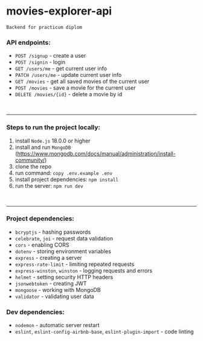 # movies-explorer-api   
    Backend for practicum diplom

### API endpoints:
* `POST /signup` - create a user
* `POST /signin` - login
* `GET /users/me` - get current user info
* `PATCH /users/me` - update current user info
* `GET /movies` - get all saved movies of the current user
* `POST /movies` - save a movie for the current user
* `DELETE /movies/{id}` - delete a movie by id


<br/>

----
### Steps to run the project locally:
1. install `Node.js` 18.0.0 or higher
2. install and run `MongoDB` (https://www.mongodb.com/docs/manual/administration/install-community/) 
3. clone the repo
4. run command: `copy .env.example .env`
5. install project dependencies: `npm install`
6. run the server: `npm run dev`

<br/>

----
### Project dependencies:
* `bcryptjs` - hashing passwords
* `celebrate`, `joi` - request data validation
* `cors` - enabling CORS 
* `dotenv` - storing environment variables
* `express` - creating a server
* `express-rate-limit` - limiting repeated requests
* `express-winston`, `winston` - logging requests and errors
* `helmet` - setting security HTTP headers
* `jsonwebtoken` - creating JWT
* `mongoose` - working with MongoDB 
* `validator` - validating user data
  
### Dev dependencies:
* `nodemon` - automatic server restart
* `eslint`, `eslint-config-airbnb-base`, `eslint-plugin-import` - code linting